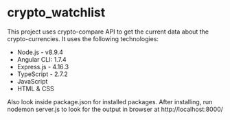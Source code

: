 # crypto_watchlist

This project uses crypto-compare API to get the current data about the crypto-currencies. 
It uses the following technologies:
 * Node.js - v8.9.4
 * Angular CLI: 1.7.4
 * Express.js - 4.16.3
 * TypeScript - 2.7.2 
 * JavaScript 
 * HTML & CSS
 
 Also look inside package.json for installed packages.
 After installing, run nodemon server.js to look for the output in browser at http://localhost:8000/

